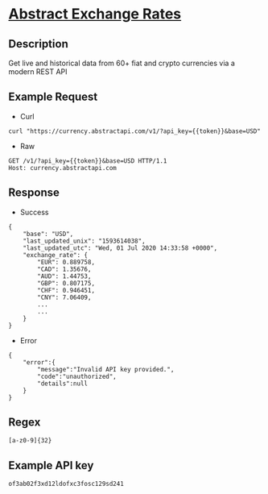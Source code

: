 # [Abstract Exchange Rates](https://www.abstractapi.com/api/exchange-rate-api)

## __Description__
Get live and historical data from 60+ fiat and crypto currencies via a modern REST API

## __Example Request__
* Curl
```
curl "https://currency.abstractapi.com/v1/?api_key={{token}}&base=USD"
```

* Raw
```
GET /v1/?api_key={{token}}&base=USD HTTP/1.1
Host: currency.abstractapi.com
```

## __Response__
* Success
```
{
    "base": "USD",
    "last_updated_unix": "1593614038",
    "last_updated_utc": "Wed, 01 Jul 2020 14:33:58 +0000",
    "exchange_rate": {
        "EUR": 0.889758,
        "CAD": 1.35676,
        "AUD": 1.44753,
        "GBP": 0.807175,
        "CHF": 0.946451,
        "CNY": 7.06409,
        ...
        ...
    }
}
```
* Error
```
{
    "error":{
        "message":"Invalid API key provided.",
        "code":"unauthorized",
        "details":null
    }
}
```

## __Regex__
```
[a-z0-9]{32}
```

## __Example API key__
```
of3ab02f3xd12ldofxc3fosc129sd241
```